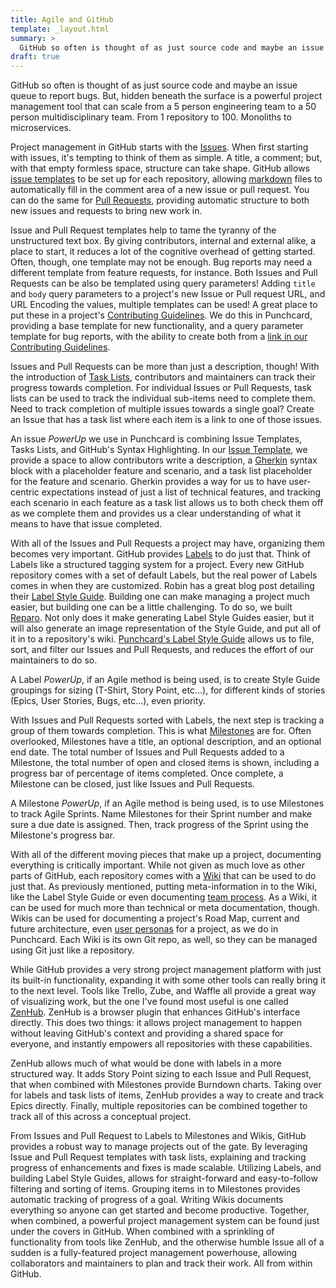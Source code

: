 ```yaml
---
title: Agile and GitHub
template: _layout.html
summary: >
  GitHub so often is thought of as just source code and maybe an issue queue to report bugs. But, hidden beneath the surface is a powerful project management tool that can scale from a 5 person engineering team to a 50 person multidisciplinary team. From 1 repository to 100. Monoliths to microservices.
draft: true
---
```

GitHub so often is thought of as just source code and maybe an issue queue to report bugs. But, hidden beneath the surface is a powerful project management tool that can scale from a 5 person engineering team to a 50 person multidisciplinary team. From 1 repository to 100. Monoliths to microservices.

Project management in GitHub starts with the [Issues](https://guides.github.com/features/issues/). When first starting with issues, it's tempting to think of them as simple. A title, a comment; but, with that empty formless space, structure can take shape. GitHub allows [issue templates](https://github.com/blog/2111-issue-and-pull-request-templates) to be set up for each repository, allowing [markdown](https://guides.github.com/features/mastering-markdown/) files to automatically fill in the comment area of a new issue or pull request. You can do the same for [Pull Requests](https://guides.github.com/introduction/flow/), providing automatic structure to both new issues and requests to bring new work in.

Issue and Pull Request templates help to tame the tyranny of the unstructured text box. By giving contributors, internal and external alike, a place to start, it reduces a lot of the cognitive overhead of getting started. Often, though, one template may not be enough. Bug reports may need a different template from feature requests, for instance. Both Issues and Pull Requests can be also be templated using query parameters! Adding `title` and `body` query parameters to a project's new Issue or Pull request URL, and URL Encoding the values, multiple templates can be used! A great place to put these in a project's [Contributing Guidelines](https://github.com/blog/1184-contributing-guidelines). We do this in Punchcard, providing a base template for new functionality, and a query parameter template for bug reports, with the ability to create both from a [link in our Contributing Guidelines](https://github.com/punchcard-cms/punchcard/blob/master/CONTRIBUTING.md#issue-guidelines).

Issues and Pull Requests can be more than just a description, though! With the introduction of [Task Lists](https://github.com/blog/1375-task-lists-in-gfm-issues-pulls-comments), contributors and maintainers can track their progress towards completion. For individual Issues or Pull Requests, task lists can be used to track the individual sub-items need to complete them. Need to track completion of multiple issues towards a single goal? Create an Issue that has a task list where each item is a link to one of those issues.

An issue _PowerUp_ we use in Punchcard is combining Issue Templates, Tasks Lists, and GitHub's Syntax Highlighting. In our [Issue Template](https://github.com/punchcard-cms/punchcard/blob/master/.github/ISSUE_TEMPLATE.md), we provide a space to allow contributors write a description, a [Gherkin](https://github.com/cucumber/cucumber/wiki/Gherkin) syntax block with a placeholder feature and scenario, and a task list placeholder for the feature and scenario. Gherkin provides a way for us to have user-centric expectations instead of just a list of technical features, and tracking each scenario in each feature as a task list allows us to both check them off as we complete them and provides us a clear understanding of what it means to have that issue completed.

With all of the Issues and Pull Requests a project may have, organizing them becomes very important. GitHub provides [Labels](https://help.github.com/articles/creating-and-editing-labels-for-issues-and-pull-requests/) to do just that. Think of Labels like a structured tagging system for a project. Every new GitHub repository comes with a set of default Labels, but the real power of Labels comes in when they are customized. Robin has a great blog post detailing their [Label Style Guide](https://robinpowered.com/blog/best-practice-system-for-organizing-and-tagging-github-issues/). Building one can make managing a project much easier, but building one can be a little challenging. To do so, we built [Reparo](https://reparo.herokuapp.com/). Not only does it make generating Label Style Guides easier, but it will also generate an image representation of the Style Guide, and put all of it in to a repository's wiki. [Punchcard's Label Style Guide](https://github.com/punchcard-cms/punchcard/wiki/Label-Style-Guide) allows us to file, sort, and filter our Issues and Pull Requests, and reduces the effort of our maintainers to do so.

A Label _PowerUp_, if an Agile method is being used, is to create Style Guide groupings for sizing (T-Shirt, Story Point, etc…), for different kinds of stories (Epics, User Stories, Bugs, etc…), even priority.

With Issues and Pull Requests sorted with Labels, the next step is tracking a group of them towards completion. This is what [Milestones](https://help.github.com/articles/creating-and-editing-milestones-for-issues-and-pull-requests/) are for. Often overlooked, Milestones have a title, an optional description, and an optional end date. The total number of Issues and Pull Requests added to a Milestone, the total number of open and closed items is shown, including a progress bar of percentage of items completed. Once complete, a Milestone can be closed, just like Issues and Pull Requests.

A Milestone _PowerUp_, if an Agile method is being used, is to use Milestones to track Agile Sprints. Name Milestones for their Sprint number and make sure a due date is assigned. Then, track progress of the Sprint using the Milestone's progress bar.

With all of the different moving pieces that make up a project, documenting everything is critically important. While not given as much love as other parts of GitHub, each repository comes with a [Wiki](https://guides.github.com/features/wikis/) that can be used to do just that. As previously mentioned, putting meta-information in to the Wiki, like the Label Style Guide or even documenting [team process](https://github.com/punchcard-cms/punchcard/wiki/Team-Process).  As a Wiki, it can be used for much more than technical or meta documentation, though. Wikis can be used for documenting a project's Road Map, current and future architecture, even [user personas](https://github.com/punchcard-cms/punchcard/wiki/Personas) for a project, as we do in Punchcard. Each Wiki is its own Git repo, as well, so they can be managed using Git just like a repository.

While GitHub provides a very strong project management platform with just its built-in functionality, expanding it with some other tools can really bring it to the next level. Tools like Trello, Zube, and Waffle all provide a great way of visualizing work, but the one I've found most useful is one called [ZenHub](https://www.zenhub.com/). ZenHub is a browser plugin that enhances GitHub's interface directly. This does two things: it allows project management to happen without leaving GitHub's context and providing a shared space for everyone, and instantly empowers all repositories with these capabilities.

ZenHub allows much of what would be done with labels in a more structured way. It adds Story Point sizing to each Issue and Pull Request, that when combined with Milestones provide Burndown charts. Taking over for labels and task lists of items, ZenHub provides a way to create and track Epics directly. Finally, multiple repositories can be combined together to track all of this across a conceptual project.

From Issues and Pull Request to Labels to Milestones and Wikis, GitHub provides a robust way to manage projects out of the gate. By leveraging Issue and Pull Request templates with task lists, explaining and tracking progress of enhancements and fixes is made scalable. Utilizing Labels, and building Label Style Guides, allows for straight-forward and easy-to-follow filtering and sorting of items. Grouping items in to Milestones provides automatic tracking of progress of a goal. Writing Wikis documents everything so anyone can get started and become productive. Together, when combined, a powerful project management system can be found just under the covers in GitHub. When combined with a sprinkling of functionality from tools like ZenHub, and the otherwise humble Issue all of a sudden is a fully-featured project management powerhouse, allowing collaborators and maintainers to plan and track their work. All from within GitHub.

